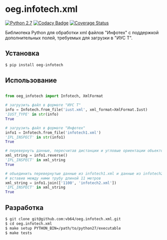 # oeg.infotech.xml

[![Python 2.7](https://img.shields.io/travis/vb64/oeg.infotech.xml.svg?label=Python%202.7&style=plastic)](https://travis-ci.org/vb64/oeg.infotech.xml)
[![Codacy Badge](https://api.codacy.com/project/badge/Grade/1c0b638957f44500a10694410a238294)](https://www.codacy.com/manual/vb64/oeg.infotech.xml?utm_source=github.com&amp;utm_medium=referral&amp;utm_content=vb64/oeg.infotech.xml&amp;utm_campaign=Badge_Grade)
[![Coverage Status](https://coveralls.io/repos/github/vb64/oeg.infotech.xml/badge.svg?branch=master)](https://coveralls.io/github/vb64/oeg.infotech.xml?branch=master)

Библиотека Python для обработки xml файлов "Инфотех" с поддержкой дополнительных полей, требуемых для загрузки в "ИУС Т".

## Установка

```bash
$ pip install oeg-infotech
```

## Использование

```python

from oeg_infotech import Infotech, XmlFormat

# загрузить файл в формате "ИУС Т"
info = Infotech.from_file('iust.xml', xml_format=XmlFormat.Iust)
'IUST_TYPE' in str(info)
True

# загрузить файл в формате "Инфотех"
info1 = Infotech.from_file('infotech1.xml')
'IPL_INSPECT' in str(info1)
True

# перевернуть данные, пересчитав дистанции и угловые ориентации обьектов
xml_string = info1.reverse()
'IPL_INSPECT' in xml_string
True

# обьединить перевернутые данные из infotech1.xml и данные из infotech2.xml,
# вставив между ними трубу длиной 11 метров
xml_string = info1.join(['1100', 'infotech2.xml'])
'IPL_INSPECT' in xml_string
True

```

## Разработка

```bash
$ git clone git@github.com:vb64/oeg.infotech.xml.git
$ cd oeg.infotech.xml
$ make setup PYTHON_BIN=/path/to/python27/executable
$ make tests
```
